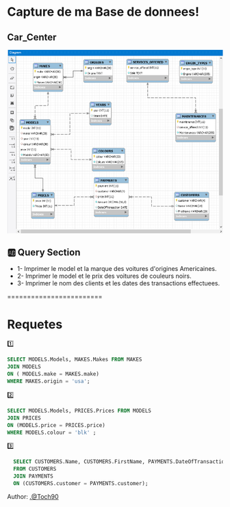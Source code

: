 # Capture de ma Base de donnees!
## Car_Center

![image](database1.png)

## :ab: Query Section

* 1- Imprimer le model et la marque des voitures d'origines Americaines.
* 2- Imprimer le model et le prix des voitures de couleurs noirs.
* 3- Imprimer le nom des clients et les dates des transactions effectuees. 

========================

# Requetes

:one:
```sql
SELECT MODELS.Models, MAKES.Makes FROM MAKES
JOIN MODELS 
ON ( MODELS.make = MAKES.make)
WHERE MAKES.origin = 'usa';
 ```

:two:
```sql
SELECT MODELS.Models, PRICES.Prices FROM MODELS
JOIN PRICES
ON (MODELS.price = PRICES.price)
WHERE MODELS.colour = 'blk' ;
```

:three:
```sql
  SELECT CUSTOMERS.Name, CUSTOMERS.FirstName, PAYMENTS.DateOfTransaction 
  FROM CUSTOMERS
  JOIN PAYMENTS
  ON (CUSTOMERS.customer = PAYMENTS.customer);
  ```



Author: <.@Toch90>
